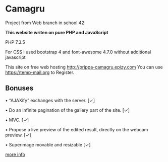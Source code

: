 # Camagru
Project from Web branch in school 42

**This website writen on pure PHP and JavaScript**

PHP 7.3.5

For CSS i used bootstrap 4 and font-awesome 4.7.0 without additional javascript

This site on free web hosting http://prippa-camagru.epizy.com
You can use https://temp-mail.org to Register.

## Bonuses
• “AJAXify” exchanges with the server.                                         [✓]

• Do an infinite pagination of the gallery part of the site.                   [✓]

• MVC.                                                                         [✓]

• Propose a live preview of the edited result, directly on the webcam preview. [✓]

• Superimage movable and resizable                                             [✓]

[more info](https://github.com/prippa/Camagru/blob/master/camagru.en.pdf)
